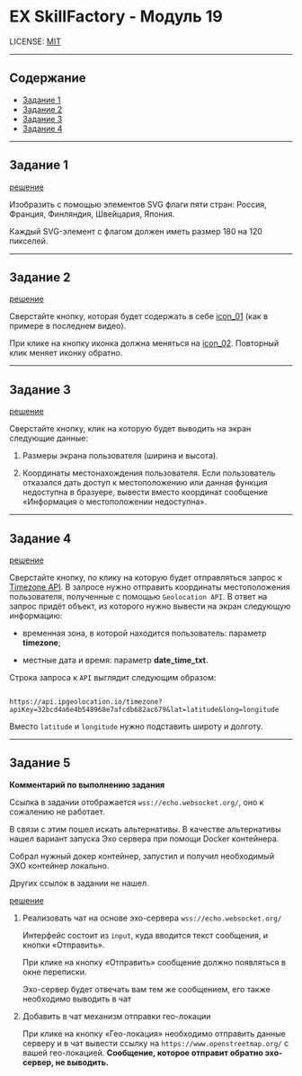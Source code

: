 # **EX SkillFactory - Модуль 19**

LICENSE: [MIT](./license.md)

---

## **Содержание**

- [Задание 1](#задание-1)
- [Задание 2](#задание-2)
- [Задание 3](#задание-3)
- [Задание 4](#задание-4)

---

## **Задание 1**

[решение](./ex_01/index.html)

Изобразить с помощью элементов SVG флаги пяти стран: Россия, Франция, Финляндия, Швейцария, Япония.

Каждый SVG-элемент с флагом должен иметь размер 180 на 120 пикселей.

---

## **Задание 2**

[решение](./ex_02/)

Сверстайте кнопку, которая будет содержать в себе [icon_01](https://icons.getbootstrap.com/icons/arrow-down-left-circle/) (как в примере в последнем видео). 

При клике на кнопку иконка должна меняться на [icon_02](https://icons.getbootstrap.com/icons/arrow-down-left-circle-fill/). Повторный клик меняет иконку обратно.

---

## **Задание 3**

[решение](./ex_03/)

Сверстайте кнопку, клик на которую будет выводить на экран следующие данные:

1. Размеры экрана пользователя (ширина и высота).

2. Координаты местонахождения пользователя. Если пользователь отказался дать доступ к местоположению или данная функция недоступна в бразуере, вывести вместо координат сообщение «Информация о местоположении недоступна».

---

## **Задание 4**

[решение](./ex_04/)

Сверстайте кнопку, по клику на которую будет отправляться запрос к [Timezone API](https://ipgeolocation.io/documentation/timezone-api.html). В запросе нужно отправить координаты местоположения пользователя, полученные с помощью `Geolocation API`. В ответ на запрос придёт объект, из которого нужно вывести на экран следующую информацию:

- временная зона, в которой находится пользователь: параметр **timezone**;

- местные дата и время: параметр **date_time_txt**.

Строка запроса к `API` выглядит следующим образом:

```

https://api.ipgeolocation.io/timezone?apiKey=32bcd4a6e4b548968e7afcdb682ac679&lat=latitude&long=longitude

```

Вместо `latitude` и `longitude` нужно подставить широту и долготу.

---

## **Задание 5**

**Комментарий по выполнению задания**

Ссылка в задании отображается `wss://echo.websocket.org/`, оно к сожалению не работает.

В связи с этим пошел искать альтернативы. В качестве альтернативы нашел вариант запуска Эхо сервера при помощи Docker контейнера.

Собрал нужный докер контейнер, запустил и получил необходимый ЭХО контейнер локально.

Других ссылок в задании не нашел.

[решение](./ex_05/)

1. Реализовать чат на основе эхо-сервера `wss://echo.websocket.org/`

    Интерфейс состоит из `input`, куда вводится текст сообщения, и кнопки «Отправить».

    При клике на кнопку «Отправить» сообщение должно появляться в окне переписки.

    Эхо-сервер будет отвечать вам тем же сообщением, его также необходимо выводить в чат

2. Добавить в чат механизм отправки гео-локации

    При клике на кнопку «Гео-локация» необходимо отправить данные серверу и в чат вывести ссылку на `https://www.openstreetmap.org/` с вашей гео-локацией. **Сообщение, которое отправит обратно эхо-сервер, не выводить.**